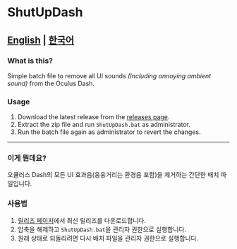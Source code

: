 # ShutUpDash
[English](#What-is-this) | [한국어](#이게-뭔데요)
---
### What is this?
Simple batch file to remove all UI sounds *(Including annoying ambient sound)* from the Oculus Dash.

### Usage
1. Download the latest release from the [releases page](https://github.com/SalaryTheft/ShutUpDash/releases).
2. Extract the zip file and run `ShutUpDash.bat` as administrator.
3. Run the batch file again as administrator to revert the changes.

---
### 이게 뭔데요?
오큘러스 Dash의 모든 UI 효과음(웅웅거리는 환경음 포함)을 제거하는 간단한 배치 파일입니다.

### 사용법
1. [릴리즈 페이지](https://github.com/SalaryTheft/ShutUpDash/releases)에서 최신 릴리즈를 다운로드합니다.
2. 압축을 해제하고 `ShutUpDash.bat`을 관리자 권한으로 실행합니다.
3. 원래 상태로 되돌리려면 다시 배치 파일을 관리자 권한으로 실행합니다.



